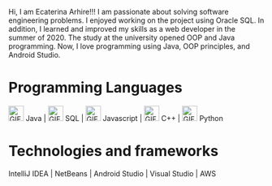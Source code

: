 <p> Hi, I am Ecaterina Arhire!!!
I am passionate about solving software engineering problems. I enjoyed working on the project using Oracle SQL. In addition, 
I learned and improved my skills as a web developer in the summer of 2020. The study at the university opened OOP and Java programming. Now, I love programming using Java, OOP principles, and Android Studio.
  <br>
<h1>Programming Languages</h1>

 <img alt="GIF" src="https://github.com/earhire/earhire/assets/136173124/fd5b176a-e54d-4335-9028-f1c399ae961e" width="30"/> Java |
 <img alt="GIF" src="https://github.com/earhire/earhire/assets/136173124/c795376f-4bfe-4b48-95d0-9b1ed5030fda" width="30"/> SQL | 
 <img alt="GIF" src="https://github.com/earhire/earhire/assets/136173124/c88cbcdc-b3bf-4746-9cc7-20cabd728547" width="30"/> Javascript |
 <img alt="GIF" src="https://github.com/earhire/earhire/assets/136173124/cd2b0dce-6707-4eea-a9d2-885e6f19b076" width="30"/> C++ |
<img alt="GIF" src="https://github.com/earhire/earhire/assets/136173124/dedf2650-8cd3-43ee-a81d-bfca42111d8f" width="30"/>  Python


 <h1>Technologies and frameworks</h1>
IntelliJ IDEA |  NetBeans  | Android Studio  | Visual Studio  | AWS
<br>
<!---
earhire/earhire is a ✨ special ✨ repository because its `README.md` (this file) appears on your GitHub profile.
You can click the Preview link to take a look at your changes.
--->
